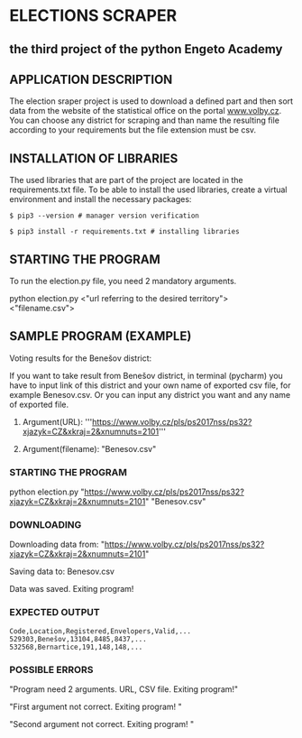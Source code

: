 # ELECTIONS SCRAPER
## the third project of the python Engeto Academy



## APPLICATION DESCRIPTION
The election sraper project is used to download a defined part and then sort data from the website of the statistical office on the portal www.volby.cz. You can choose any district for scraping and than name the resulting file according to your requirements but the file extension must be csv.

## INSTALLATION OF LIBRARIES
The used libraries that are part of the project are located in the requirements.txt file.
To be able to install the used libraries, create a virtual environment and install the necessary packages:


```
$ pip3 --version # manager version verification

$ pip3 install -r requirements.txt # installing libraries
```


## STARTING THE PROGRAM
To run the election.py file, you need 2 mandatory arguments.

python election.py <"url referring to the desired territory"> <"filename.csv">

## SAMPLE PROGRAM (EXAMPLE)
Voting results for the Benešov district:

If you want to take result from Benešov district, in terminal (pycharm) you have to input link of this district and your own name of exported csv file, for example Benesov.csv. Or you can input any district you want and any name of exported file.

1. Argument(URL): '''https://www.volby.cz/pls/ps2017nss/ps32?xjazyk=CZ&xkraj=2&xnumnuts=2101'''

2. Argument(filename): "Benesov.csv"

### STARTING THE PROGRAM
python election.py "https://www.volby.cz/pls/ps2017nss/ps32?xjazyk=CZ&xkraj=2&xnumnuts=2101" "Benesov.csv"

### DOWNLOADING
Downloading data from: "https://www.volby.cz/pls/ps2017nss/ps32?xjazyk=CZ&xkraj=2&xnumnuts=2101"

Saving data to: Benesov.csv

Data was saved. Exiting program!

### EXPECTED OUTPUT

```
Code,Location,Registered,Envelopers,Valid,...
529303,Benešov,13104,8485,8437,...
532568,Bernartice,191,148,148,...
```

### POSSIBLE ERRORS
"Program need 2 arguments. URL, CSV file. Exiting program!"

"First argument not correct. Exiting program! "

"Second argument not correct. Exiting program! "
